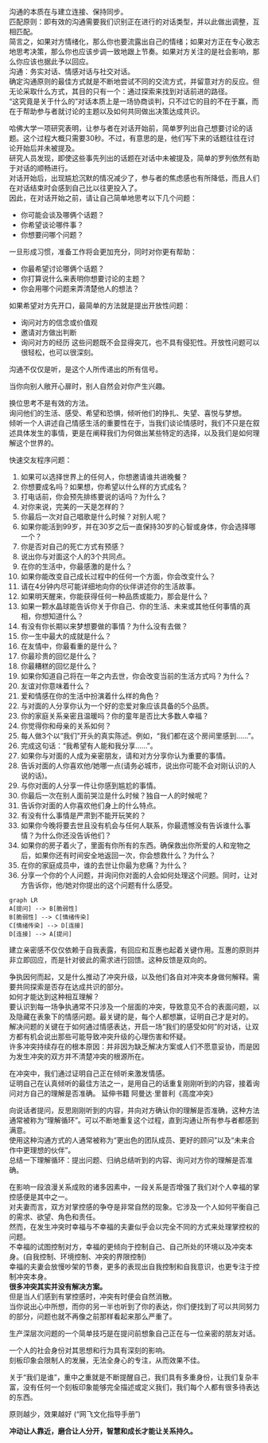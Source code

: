 沟通的本质在与建立连接、保持同步。    
匹配原则：即有效的沟通需要我们识别正在进行的对话类型，并以此做出调整，互相匹配。    
简言之，如果对方情绪化，那么你也要流露出自己的情绪；如果对方正在专心致志地思考决策，那么你也应该步调一致地跟上节奏。如果对方关注的是社会影响，那么你应该也据此予以回应。    
沟通：务实对话、情感对话与社交对话。    
确定沟通原则的最佳方式就是不断地尝试不同的交流方式，并留意对方的反应。但无论采取什么方式，其目的只有一个：通过探索来找到对话前进的路径。      
“这究竟是关于什么的”对话本质上是一场协商谈判，只不过它的目的不在于赢，而在于帮助参与者就讨论的主题以及如何共同做出决策达成共识。    

哈佛大学一项研究表明，让参与者在对话开始前，简单罗列出自己想要讨论的话题。这个过程大概只需要30秒。不过，有意思的是，他们写下来的话题往往在讨论开始后并未被提及。    
研究人员发现，即使这些事先列出的话题在对话中未被提及，简单的罗列依然有助于对话的顺畅进行。    
对话开始后，出现尴尬沉默的情况减少了，参与者的焦虑感也有所降低，而且人们在对话结束时会感到自己比以往更投入了。    
因此，在对话开始之前，请让自己简单地思考以下几个问题：
- 你可能会谈及哪俩个话题？
- 你希望谈论哪件事？
- 你想要问哪个问题？

一旦形成习惯，准备工作将会更加充分，同时对你更有帮助：
* 你最希望讨论哪俩个话题？
* 你打算说什么来表明你想要讨论的主题？
* 你会用哪个问题来弄清楚他人的想法？

如果希望对方先开口，最简单的方法就是提出开放性问题：
* 询问对方的信念或价值观
* 邀请对方做出判断
* 询问对方的经历
这些问题既不会显得突兀，也不具有侵犯性。开放性问题可以很轻松，也可以很深刻。

沟通不仅仅是听，是这个人所传递出的所有信号。

当你向别人敞开心扉时，别人自然会对你产生兴趣。

换位思考不是有效的方法。     
询问他们的生活、感受、希望和恐惧，倾听他们的挣扎、失望、喜悦与梦想。    
倾听一个人讲述自己情感生活的重要性在于，当我们谈论情感时，我们不只是在叙述具体发生的事情，更是在阐释我们为何做出某些特定的选择，以及我们是如何理解这个世界的。     

快速交友程序问题：
1. 如果可以选择世界上的任何人，你想邀请谁共进晚餐？
2. 你想要成名吗？如果想，你希望以什么样的方式成名？
3. 打电话前，你会预先排练要说的话吗？为什么？
4. 对你来说，完美的一天是怎样的？
5. 你最后一次对自己唱歌是什么时候？对别人呢？
6. 如果你能活到99岁，并在30岁之后一直保持30岁的心智或身体，你会选择哪一个？
7. 你是否对自己的死亡方式有预感？
8. 说出你与对面这个人的3个共同点。
9. 在你的生活中，你最感激的是什么？
10. 如果你能改变自己成长过程中的任何一个方面，你会改变什么？
11. 请在4分钟内尽可能详细地向你的伙伴讲述你的生活故事。
12. 如果明天醒来，你能获得任何一种品质或能力，那会是什么？
13. 如果一颗水晶球能告诉你关于你自己、你的生活、未来或其他任何事情的真相，你想知道什么？
14. 有没有你长期以来梦想要做的事情？为什么没有去做？
15. 你一生中最大的成就是什么？
16. 在友情中，你最看重的是什么？
17. 你最珍贵的回忆是什么？
18. 你最糟糕的回忆是什么？
19. 如果你知道自己将在一年之内去世，你会改变当前的生活方式吗？为什么？
20. 友谊对你意味着什么？
21. 爱和情感在你的生活中扮演着什么样的角色？
22. 与对面的人分享你认为一个好的恋爱对象应该具备的5个品质。
23. 你的家庭关系亲密且温暖吗？你的童年是否比大多数人幸福？
24. 你觉得你和母亲的关系如何？
25. 每人做3个以“我们”开头的真实陈述。例如，“我们都在这个房间里感到......”。
26. 完成这句话：“我希望有人能和我分享......”。
27. 如果你与对面的人成为亲密朋友，请和对方分享你认为重要的事情。
28. 告诉对面的人你喜欢他/她哪一点(请务必城市，说出你可能不会对刚认识的人说的话)。
29. 与你对面的人分享一件让你感到尴尬的事情。
30. 你最后一次在别人面前哭泣是什么时候？独自一人的时候呢？
31. 告诉你对面的人你喜欢他们身上的什么特点。
32. 有没有什么事情是严肃到不能开玩笑的？
33. 如果你今晚将要去世且没有机会与任何人联系，你最遗憾没有告诉谁什么事情？为什么你还没告诉他们？
34. 如果你的房子着火了，里面有你所有的东西。确保救出你所爱的人和宠物之后，如果你还有时间安全地返回一次，你会想救什么？为什么？
35. 在你的家庭成员中，谁的去世让你最为悲痛？为什么？
36. 分享一个你的个人问题，并询问你对面的人会如何处理这个问题。同时，让对方告诉你，他/她对你提出的这个问题有什么感受。

```mermaid
graph LR
A[提问] --> B[脆弱性]
B[脆弱性] --> C[情绪传染]
C[情绪传染] --> D[连接]
D[连接] --> A[提问]
```

建立亲密感不仅仅依赖于自我表露，有回应和互惠也起着关键作用。互惠的原则并非立即回应，而是针对彼此的需求进行回馈。这种反馈是双向的。

争执因何而起，又是什么推动了冲突升级，以及他们各自对冲突本身做何解释。需要共同探索是否存在达成共识的部分。     
如何才能达到这种相互理解？      
要认识到每一场争执通常不只涉及一个层面的冲突，导致意见不合的表面问题，以及隐藏在表象下的情感问题。最关键的是，每个人都想赢，证明自己才是对的。    
解决问题的关键在于如何通过情感表达，开启一场“我们的感受如何”的对话，让双方都有机会说出那些可能导致冲突升级的心理伤害和怀疑。     
许多冲突持续存在的根本原因：并非因为缺乏解决方案或人们不愿意妥协，而是因为发生冲突的双方并不清楚冲突的根源所在。      

在冲突中，我们通过证明自己正在倾听来激发情感。     
证明自己在认真倾听的最佳方法之一，是用自己的话重复刚刚听到的内容，接着询问对方自己的理解是否准确。     延伸书籍 阿曼达·里普利《高度冲突》    

向说话者提问，反思刚刚听到的内容，并向对方确认你的理解是否准确，这种方法通常被称为“理解循环”。可以不断地重复这个过程，直到沟通让所有参与者都感到满意。    
使用这种沟通方式的人通常被称为“更出色的团队成员、更好的顾问”以及“未来合作中更理想的伙伴”。    
总结一下理解循环：提出问题、归纳总结听到的内容、询问对方你的理解是否准确。    

在影响一段浪漫关系成败的诸多因素中，一段关系是否增强了我们对个人幸福的掌控感便是其中之一。    
对夫妻而言，双方对掌控感的争夺是非常自然的现象。它涉及一个人如何平衡自己的需求、欲望、角色和责任。    
然而，在发生冲突时幸福与不幸福的夫妻似乎会以完全不同的方式来处理掌控权的问题。        
不幸福的试图控制对方，幸福的更倾向于控制自己、自己所处的环境以及冲突本身。(自我控制、环境控制、冲突的界限控制)     
幸福的夫妻会放慢吵架的节奏，更多的表现出自我控制和自我意识，也更专注于控制冲突本身。      
**很多冲突其实并没有解决方案。**     
但是当人们感到有掌控感时，冲突有时便会自然消散。    
当你说出心中所想，而你的另一半也听到了你的表达，你们便找到了可以共同努力的部分，问题也就不再像之前那样看起来那么严重了。    

生产深层次问题的一个简单技巧是在提问前想象自己正在与一位亲密的朋友对话。    

一个人的社会身份对其思想和行为具有深刻的影响。     
刻板印象会限制人的发展，无法全身心的专注，从而效果不佳。

关于“我们是谁”，重中之重就是不断提醒自己，我们具有多重身份，让我们复杂丰富，没有任何一个刻板印象能够完全描述或定义我们，我们每个人都有很多待表达的东西。    

原则越少，效果越好 (“网飞文化指导手册”)

**冲动让人靠近，磨合让人分开，智慧和成长才能让关系持久。**    














